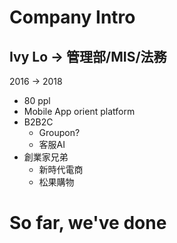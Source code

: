 # Company Intro
Ivy Lo -> 管理部/MIS/法務
----
2016 -> 2018

- 80 ppl 
- Mobile App orient platform
- B2B2C 
	- Groupon?
	- 客服AI 
- 創業家兄弟
	- 新時代電商
	- 松果購物
# So far, we've done

<!--stackedit_data:
eyJoaXN0b3J5IjpbMTg4MTYzNjE1MSwxODM5MjQ0OTg1LC0zOD
MzNTI1OThdfQ==
-->